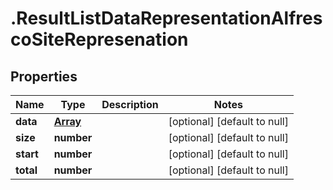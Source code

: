 # .ResultListDataRepresentationAlfrescoSiteRepresenation

## Properties
Name | Type | Description | Notes
------------ | ------------- | ------------- | -------------
**data** | [**Array<AlfrescoSiteRepresenation>**](AlfrescoSiteRepresenation.md) |  | [optional] [default to null]
**size** | **number** |  | [optional] [default to null]
**start** | **number** |  | [optional] [default to null]
**total** | **number** |  | [optional] [default to null]


